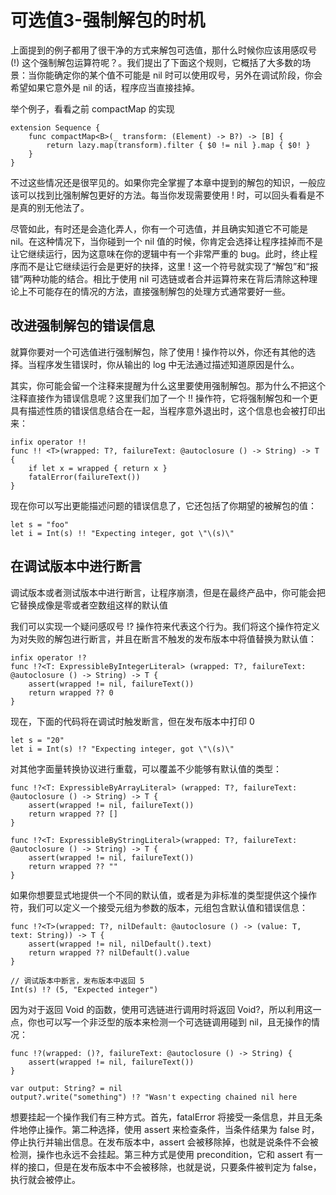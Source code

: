 # 可选值3-强制解包的时机

上面提到的例子都用了很干净的方式来解包可选值，那什么时候你应该用感叹号 (!) 这个强制解包运算符呢？。我们提出了下面这个规则，它概括了大多数的场景：当你能确定你的某个值不可能是 nil 时可以使用叹号，另外在调试阶段，你会希望如果它意外是 nil 的话，程序应当直接挂掉。

举个例子，看看之前 compactMap 的实现
```
extension Sequence {
	func compactMap<B>(_ transform: (Element) -> B?) -> [B] {
		return lazy.map(transform).filter { $0 != nil }.map { $0! }
	}
}
```
不过这些情况还是很罕见的。如果你完全掌握了本章中提到的解包的知识，一般应该可以找到比强制解包更好的方法。每当你发现需要使用 ! 时，可以回头看看是不是真的别无他法了。

尽管如此，有时还是会造化弄人，你有一个可选值，并且确实知道它不可能是 nil。在这种情况下，当你碰到一个 nil 值的时候，你肯定会选择让程序挂掉而不是让它继续运行，因为这意味在你的逻辑中有一个非常严重的 bug。此时，终止程序而不是让它继续运行会是更好的抉择，这里 ! 这一个符号就实现了“解包”和“报错”两种功能的结合。相比于使用 nil 可选链或者合并运算符来在背后清除这种理论上不可能存在的情况的方法，直接强制解包的处理方式通常要好一些。


## 改进强制解包的错误信息

就算你要对一个可选值进行强制解包，除了使用 ! 操作符以外，你还有其他的选择。当程序发生错误时，你从输出的 log 中无法通过描述知道原因是什么。

其实，你可能会留一个注释来提醒为什么这里要使用强制解包。那为什么不把这个注释直接作为错误信息呢？这里我们加了一个 !! 操作符，它将强制解包和一个更具有描述性质的错误信息结合在一起，当程序意外退出时，这个信息也会被打印出来：
```
infix operator !!
func !! <T>(wrapped: T?, failureText: @autoclosure () -> String) -> T {
	if let x = wrapped { return x }
	fatalError(failureText())
}
```
现在你可以写出更能描述问题的错误信息了，它还包括了你期望的被解包的值：
```
let s = "foo"
let i = Int(s) !! "Expecting integer, got \"\(s)\"
```

## 在调试版本中进行断言

调试版本或者测试版本中进行断言，让程序崩溃，但是在最终产品中，你可能会把它替换成像是零或者空数组这样的默认值

我们可以实现一个疑问感叹号 !? 操作符来代表这个行为。我们将这个操作符定义为对失败的解包进行断言，并且在断言不触发的发布版本中将值替换为默认值：
```
infix operator !?
func !?<T: ExpressibleByIntegerLiteral> (wrapped: T?, failureText: @autoclosure () -> String) -> T {
	assert(wrapped != nil, failureText())
	return wrapped ?? 0
}
```

现在，下面的代码将在调试时触发断言，但在发布版本中打印 0 
```
let s = "20"
let i = Int(s) !? "Expecting integer, got \"\(s)\"
```
对其他字面量转换协议进行重载，可以覆盖不少能够有默认值的类型：
```
func !?<T: ExpressibleByArrayLiteral> (wrapped: T?, failureText: @autoclosure () -> String) -> T {
	assert(wrapped != nil, failureText())
	return wrapped ?? []
}

func !?<T: ExpressibleByStringLiteral>(wrapped: T?, failureText: @autoclosure () -> String) -> T {
	assert(wrapped != nil, failureText())
	return wrapped ?? ""
}
```
如果你想要显式地提供一个不同的默认值，或者是为非标准的类型提供这个操作符，我们可以定义一个接受元组为参数的版本，元组包含默认值和错误信息：
```
func !?<T>(wrapped: T?, nilDefault: @autoclosure () -> (value: T, text: String)) -> T {
	assert(wrapped != nil, nilDefault().text)
	return wrapped ?? nilDefault().value
}

// 调试版本中断言，发布版本中返回 5
Int(s) !? (5, "Expected integer")	

```

因为对于返回 Void 的函数，使用可选链进行调用时将返回 Void?，所以利用这一点，你也可以写一个非泛型的版本来检测一个可选链调用碰到 nil，且无操作的情况：
```
func !?(wrapped: ()?, failureText: @autoclosure () -> String) {
	assert(wrapped != nil, failureText())
}

var output: String? = nil
output?.write("something") !? "Wasn't expecting chained nil here 
```

想要挂起一个操作我们有三种方式。首先，fatalError 将接受一条信息，并且无条件地停止操作。第二种选择，使用 assert 来检查条件，当条件结果为 false 时，停止执行并输出信息。在发布版本中，assert 会被移除掉，也就是说条件不会被检测，操作也永远不会挂起。第三种方式是使用 precondition，它和 assert 有一样的接口，但是在发布版本中不会被移除，也就是说，只要条件被判定为 false，执行就会被停止。












